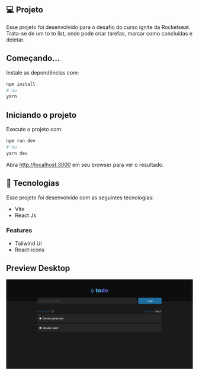 ## 💻 Projeto

Esse projeto foi desenvolvido para o desafio do curso ignite da Rocketseat. Trata-se de um to to list, onde pode criar tarefas, marcar como concluídas e deletar.

## Começando...

Instale as dependências com:

```bash
npm install
# ou
yarn 
```

## Iniciando o projeto

Execute o projeto com:

```bash
npm run dev
# ou
yarn dev
```

Abra [http://localhost:3000](http://localhost:3000) em seu browser para ver o resultado.

## 🚀 Tecnologias

Esse projeto foi desenvolvido com as seguintes tecnologias:

- Vite
- React Js

### Features

- Tailwind Ui
- React-icons

## Preview Desktop 

![Projeto todo-list](/github/todo-list.png)







